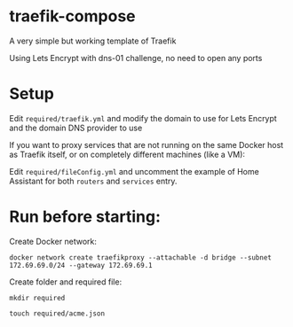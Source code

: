 # traefik-compose

A very simple but working template of Traefik

Using Lets Encrypt with dns-01 challenge, no need to open any ports

# Setup

Edit `required/traefik.yml` and modify the domain to use for Lets Encrypt and the domain DNS provider to use

If you want to proxy services that are not running on the same Docker host as Traefik itself, or on completely different machines (like a VM):

Edit `required/fileConfig.yml` and uncomment the example of Home Assistant for both `routers` and `services` entry.

# Run before starting:

Create Docker network:

`docker network create traefikproxy --attachable -d bridge --subnet 172.69.69.0/24 --gateway 172.69.69.1`

Create folder and required file:

`mkdir required`

`touch required/acme.json`
